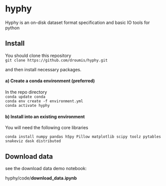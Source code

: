 # hyphy

Hyphy is an on-disk dataset format specification and basic IO tools for python

## Install

You should clone this repository  
`git clone https://github.com/droumis/hyphy.git`
  

and then install necessary packages.

#### a) Create a conda environment (preferred)

In the repo directory  
`conda update conda`  
`conda env create -f environment.yml`  
`conda activate hyphy`  

#### b) Install into an existing environment

You will need the following core libraries

`conda install numpy pandas h5py Pillow matplotlib scipy toolz pytables snakeviz dask distributed`


## Download data
see the download data demo notebook:

hyphy/code/**download_data.ipynb**

